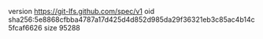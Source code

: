 version https://git-lfs.github.com/spec/v1
oid sha256:5e8868cfbba4787a17d425d4d852d985da29f36321eb3c85ac4b14c5fcaf6626
size 95288
